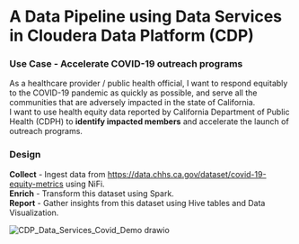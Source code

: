 # A Data Pipeline using Data Services in Cloudera Data Platform (CDP)
### Use Case - Accelerate COVID-19 outreach programs
As a healthcare provider / public health official, I want to respond equitably to the COVID-19 pandemic as quickly as possible, and serve all the communities that are adversely impacted in the state of California.  
I want to use health equity data reported by California Department of Public Health (CDPH) to **identify impacted members** and accelerate the launch of outreach programs.
### Design
**Collect** - Ingest data from https://data.chhs.ca.gov/dataset/covid-19-equity-metrics using NiFi.  
**Enrich** - Transform this dataset using Spark.  
**Report** - Gather insights from this dataset using Hive tables and Data Visualization.  

![CDP_Data_Services_Covid_Demo drawio](https://user-images.githubusercontent.com/2523891/160536124-6aab8eeb-0db2-4a61-b8ec-c287cfed881d.png)
